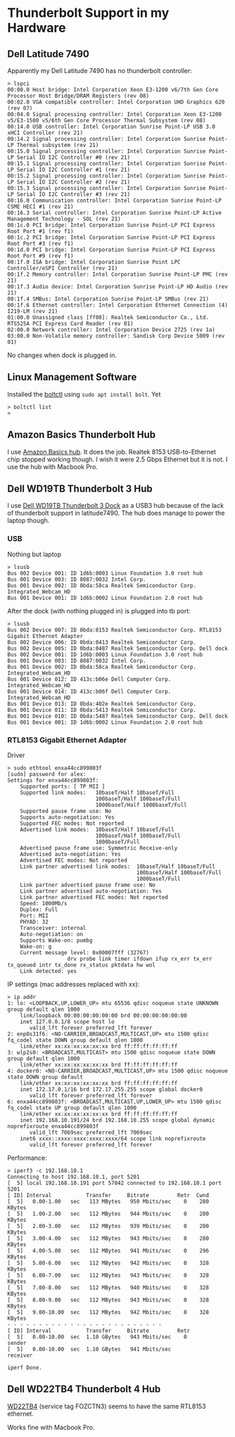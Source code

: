 # Thunderbolt Support in my Hardware

## Dell Latitude 7490

Apparently my Dell Latitude 7490 has no thunderbolt controller:

```
> lspci
00:00.0 Host bridge: Intel Corporation Xeon E3-1200 v6/7th Gen Core Processor Host Bridge/DRAM Registers (rev 08)
00:02.0 VGA compatible controller: Intel Corporation UHD Graphics 620 (rev 07)
00:04.0 Signal processing controller: Intel Corporation Xeon E3-1200 v5/E3-1500 v5/6th Gen Core Processor Thermal Subsystem (rev 08)
00:14.0 USB controller: Intel Corporation Sunrise Point-LP USB 3.0 xHCI Controller (rev 21)
00:14.2 Signal processing controller: Intel Corporation Sunrise Point-LP Thermal subsystem (rev 21)
00:15.0 Signal processing controller: Intel Corporation Sunrise Point-LP Serial IO I2C Controller #0 (rev 21)
00:15.1 Signal processing controller: Intel Corporation Sunrise Point-LP Serial IO I2C Controller #1 (rev 21)
00:15.2 Signal processing controller: Intel Corporation Sunrise Point-LP Serial IO I2C Controller #2 (rev 21)
00:15.3 Signal processing controller: Intel Corporation Sunrise Point-LP Serial IO I2C Controller #3 (rev 21)
00:16.0 Communication controller: Intel Corporation Sunrise Point-LP CSME HECI #1 (rev 21)
00:16.3 Serial controller: Intel Corporation Sunrise Point-LP Active Management Technology - SOL (rev 21)
00:1c.0 PCI bridge: Intel Corporation Sunrise Point-LP PCI Express Root Port #1 (rev f1)
00:1c.2 PCI bridge: Intel Corporation Sunrise Point-LP PCI Express Root Port #3 (rev f1)
00:1d.0 PCI bridge: Intel Corporation Sunrise Point-LP PCI Express Root Port #9 (rev f1)
00:1f.0 ISA bridge: Intel Corporation Sunrise Point LPC Controller/eSPI Controller (rev 21)
00:1f.2 Memory controller: Intel Corporation Sunrise Point-LP PMC (rev 21)
00:1f.3 Audio device: Intel Corporation Sunrise Point-LP HD Audio (rev 21)
00:1f.4 SMBus: Intel Corporation Sunrise Point-LP SMBus (rev 21)
00:1f.6 Ethernet controller: Intel Corporation Ethernet Connection (4) I219-LM (rev 21)
01:00.0 Unassigned class [ff00]: Realtek Semiconductor Co., Ltd. RTS525A PCI Express Card Reader (rev 01)
02:00.0 Network controller: Intel Corporation Device 2725 (rev 1a)
03:00.0 Non-Volatile memory controller: Sandisk Corp Device 5009 (rev 01)
```

No changes when dock is plugged in.

## Linux Management Software

Installed the
[boltctl](https://manpages.ubuntu.com/manpages/jammy/man1/boltctl.1.html)
using `sudo apt install bolt`.  Yet

```
> boltctl list
>
```

## Amazon Basics Thunderbolt Hub

I use [Amazon Basics
hub](https://www.amazon.com/gp/product/B086H3FMPZ/ref=ppx_yo_dt_b_search_asin_title).
It does the job.  Realtek 8153 USB-to-Ethernet chip stopped working though.
I wish it were 2.5 Gbps Ethernet but it is not.  I use the hub with Macbook Pro.

## Dell WD19TB Thunderbolt 3 Hub

I use [Dell WD19TB Thunderbolt 3
Dock](https://www.dell.com/support/home/en-us/product-support/product/dell-wd19tb-dock/docs)
as a USB3 hub because of the lack of thunderbolt support in latitude7490.
The hub does manage to power the laptop though.

### USB

Nothing but laptop

```
> lsusb
Bus 002 Device 001: ID 1d6b:0003 Linux Foundation 3.0 root hub
Bus 001 Device 003: ID 8087:0032 Intel Corp.
Bus 001 Device 002: ID 0bda:58ca Realtek Semiconductor Corp. Integrated_Webcam_HD
Bus 001 Device 001: ID 1d6b:0002 Linux Foundation 2.0 root hub
```

After the dock (with nothing plugged in) is plugged into tb port:

```
> lsusb
Bus 002 Device 007: ID 0bda:8153 Realtek Semiconductor Corp. RTL8153 Gigabit Ethernet Adapter
Bus 002 Device 006: ID 0bda:0413 Realtek Semiconductor Corp.
Bus 002 Device 005: ID 0bda:0487 Realtek Semiconductor Corp. Dell dock
Bus 002 Device 001: ID 1d6b:0003 Linux Foundation 3.0 root hub
Bus 001 Device 003: ID 8087:0032 Intel Corp.
Bus 001 Device 002: ID 0bda:58ca Realtek Semiconductor Corp. Integrated_Webcam_HD
Bus 001 Device 012: ID 413c:b06e Dell Computer Corp. Integrated_Webcam_HD
Bus 001 Device 014: ID 413c:b06f Dell Computer Corp. Integrated_Webcam_HD
Bus 001 Device 013: ID 0bda:402e Realtek Semiconductor Corp.
Bus 001 Device 011: ID 0bda:5413 Realtek Semiconductor Corp.
Bus 001 Device 010: ID 0bda:5487 Realtek Semiconductor Corp. Dell dock
Bus 001 Device 001: ID 1d6b:0002 Linux Foundation 2.0 root hub
```

### RTL8153 Gigabit Ethernet Adapter

Driver

```
> sudo ethtool enxa44cc899803f
[sudo] password for alex:
Settings for enxa44cc899803f:
	Supported ports: [ TP MII ]
	Supported link modes:   10baseT/Half 10baseT/Full
	                        100baseT/Half 100baseT/Full
	                        1000baseT/Half 1000baseT/Full
	Supported pause frame use: No
	Supports auto-negotiation: Yes
	Supported FEC modes: Not reported
	Advertised link modes:  10baseT/Half 10baseT/Full
	                        100baseT/Half 100baseT/Full
	                        1000baseT/Full
	Advertised pause frame use: Symmetric Receive-only
	Advertised auto-negotiation: Yes
	Advertised FEC modes: Not reported
	Link partner advertised link modes:  10baseT/Half 10baseT/Full
	                                     100baseT/Half 100baseT/Full
	                                     1000baseT/Full
	Link partner advertised pause frame use: No
	Link partner advertised auto-negotiation: Yes
	Link partner advertised FEC modes: Not reported
	Speed: 1000Mb/s
	Duplex: Full
	Port: MII
	PHYAD: 32
	Transceiver: internal
	Auto-negotiation: on
	Supports Wake-on: pumbg
	Wake-on: g
	Current message level: 0x00007fff (32767)
			       drv probe link timer ifdown ifup rx_err tx_err tx_queued intr tx_done rx_status pktdata hw wol
	Link detected: yes
```

IP settings (mac addresses replaced with xx):

```
> ip addr
1: lo: <LOOPBACK,UP,LOWER_UP> mtu 65536 qdisc noqueue state UNKNOWN group default qlen 1000
    link/loopback 00:00:00:00:00:00 brd 00:00:00:00:00:00
    inet 127.0.0.1/8 scope host lo
       valid_lft forever preferred_lft forever
2: enp0s31f6: <NO-CARRIER,BROADCAST,MULTICAST,UP> mtu 1500 qdisc fq_codel state DOWN group default qlen 1000
    link/ether xx:xx:xx:xx:xx:xx brd ff:ff:ff:ff:ff:ff
3: wlp2s0: <BROADCAST,MULTICAST> mtu 1500 qdisc noqueue state DOWN group default qlen 1000
    link/ether xx:xx:xx:xx:xx:xx brd ff:ff:ff:ff:ff:ff
4: docker0: <NO-CARRIER,BROADCAST,MULTICAST,UP> mtu 1500 qdisc noqueue state DOWN group default
    link/ether xx:xx:xx:xx:xx:xx brd ff:ff:ff:ff:ff:ff
    inet 172.17.0.1/16 brd 172.17.255.255 scope global docker0
       valid_lft forever preferred_lft forever
6: enxa44cc899803f: <BROADCAST,MULTICAST,UP,LOWER_UP> mtu 1500 qdisc fq_codel state UP group default qlen 1000
    link/ether xx:xx:xx:xx:xx:xx brd ff:ff:ff:ff:ff:ff
    inet 192.168.10.191/24 brd 192.168.10.255 scope global dynamic noprefixroute enxa44cc899803f
       valid_lft 7069sec preferred_lft 7069sec
    inet6 xxxx::xxxx:xxxx:xxxx:xxxx/64 scope link noprefixroute
       valid_lft forever preferred_lft forever
```

Performance:

```
> iperf3 -c 192.168.10.1
Connecting to host 192.168.10.1, port 5201
[  5] local 192.168.10.191 port 57842 connected to 192.168.10.1 port 5201
[ ID] Interval           Transfer     Bitrate         Retr  Cwnd
[  5]   0.00-1.00   sec   113 MBytes   950 Mbits/sec    0    280 KBytes
[  5]   1.00-2.00   sec   112 MBytes   944 Mbits/sec    0    280 KBytes
[  5]   2.00-3.00   sec   112 MBytes   939 Mbits/sec    0    280 KBytes
[  5]   3.00-4.00   sec   112 MBytes   943 Mbits/sec    0    280 KBytes
[  5]   4.00-5.00   sec   112 MBytes   941 Mbits/sec    0    296 KBytes
[  5]   5.00-6.00   sec   112 MBytes   942 Mbits/sec    0    328 KBytes
[  5]   6.00-7.00   sec   112 MBytes   943 Mbits/sec    0    328 KBytes
[  5]   7.00-8.00   sec   112 MBytes   940 Mbits/sec    0    328 KBytes
[  5]   8.00-9.00   sec   112 MBytes   943 Mbits/sec    0    328 KBytes
[  5]   9.00-10.00  sec   112 MBytes   942 Mbits/sec    0    328 KBytes
- - - - - - - - - - - - - - - - - - - - - - - - -
[ ID] Interval           Transfer     Bitrate         Retr
[  5]   0.00-10.00  sec  1.10 GBytes   943 Mbits/sec    0             sender
[  5]   0.00-10.00  sec  1.10 GBytes   941 Mbits/sec                  receiver

iperf Done.
```

## Dell WD22TB4 Thunderbolt 4 Hub

[WD22TB4](https://www.dell.com/support/home/en-us/product-support/product/wd22tb4-dock/overview)
(service tag FOZCTN3) seems to have the same RTL8153 ethernet.

Works fine with Macbook Pro.
